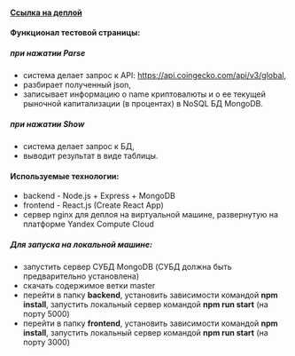 
#### [Ссылка на деплой](http://178.154.245.149/) 

#### Функционал тестовой страницы:
##### при нажатии Parse
- система делает запрос к API: https://api.coingecko.com/api/v3/global, 
- разбирает полученный json, 
- записывает информацию о name криптовалюты и о ее текущей рыночной капитализации (в процентах) в NoSQL БД MongoDB.

##### при нажатии Show
- система делает запрос к БД,
- выводит результат в виде таблицы.

#### Используемые технологии:
- backend - Node.js + Express + MongoDB
- frontend - React.js (Create React App)
- сервер nginx для деплоя на виртуальной машине, развернутую на платформе Yandex Compute Cloud

#####  Для запуска на локальной машине:
- запустить сервер СУБД MongoDB (СУБД должна быть предварительно установлена)
- скачать содержимое ветки master
- перейти в папку **backend**, установить зависимости командой **npm install**, запустить локальный сервер командой **npm run start** (на порту 5000)
- перейти в папку **frontend**, установить зависимости командой **npm install**, запустить локальный сервер командой **npm run start** (на порту 3000)

 

